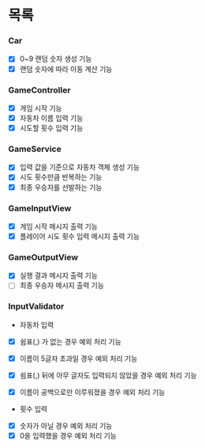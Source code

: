 # 목록

### Car

- [X] 0~9 랜덤 숫자 생성 기능
- [X] 랜덤 숫자에 따라 이동 계산 기능

### GameController

- [X] 게임 시작 기능
- [X] 자동차 이름 입력 기능
- [X] 시도할 횟수 입력 기능

### GameService

- [X] 입력 값을 기준으로 자동차 객체 생성 기능
- [X] 시도 횟수만큼 반복하는 기능
- [X] 최종 우승자를 선발하는 기능

### GameInputView

- [X] 게임 시작 메시지 출력 기능
- [X] 플레이어 시도 횟수 입력 메시지 출력 기능

### GameOutputView

- [X] 실행 결과 메시지 출력 기능
- [ ] 최종 우승자 메시지 출력 기능

### InputValidator

- 자동차 입력
- [X] 쉼표(,) 가 없는 경우 예외 처리 기능
- [X] 이름이 5글자 초과일 경우 예외 처리 기능
- [X] 쉼표(,) 뒤에 아무 글자도 입력되지 않았을 경우 예외 처리 기능
- [X] 이름이 공백으로만 이루워졌을 경우 예외 처리 기능


- 횟수 입력
- [X] 숫자가 아닐 경우 예외 처리 기능
- [X] 0을 입력했을 경우 예외 처리 기능